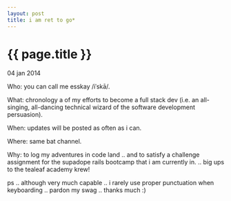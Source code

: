 ```yaml
---
layout: post
title: i am ret to go*
---
```


{{ page.title }}
================

<p class="meta">04 jan 2014</p>
Who: you can call me esskay /iˈskā/.

What: chronology a of my efforts to become a full stack dev (i.e. an all-singing, all-dancing technical wizard of the software development persuasion).

When: updates will be posted as often as i can.

Where: same bat channel.

Why: to log my adventures in code land .. and to satisfy a challenge assignment for the supadope rails bootcamp that i am currently in. 
.. big ups to the tealeaf academy krew!

ps .. although very much capable .. i rarely use proper punctuation when keyboarding .. pardon my swag .. thanks much :) 